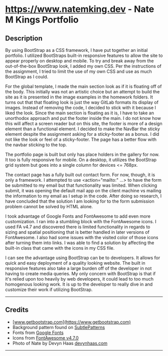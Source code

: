 # https://www.natemking.dev - Nate M Kings Portfolio

## Description

By using BootStrap as a CSS framework, I have put together an initial portfolio. I utilized BootStraps built-in responsive features to allow the site to appear properly on desktop and mobile. To try and break away from the out-of-the-box BootStrap look, I added my own CSS. Per the instructions of the assignment, I tried to limit the use of my own CSS and use as much BootStrap as I could.

For the global template, I made the main section look as if it is floating off of the body. This initially was not an artistic choice but an attempt to build the site as it is presented in the image examples in the homework folders. It turns out that that floating look is just the way GitLab formats its display of images. Instead of removing the code, I decided to stick with it because I liked the look. Since the main section is floating as it is, I have to take an unorthodox approach and put the footer inside the main. I do not know how this will affect a screen reader but on this site, the footer is more of a design element than a functional element. I decided to make the NavBar the sticky element despite the assignment asking for a sticky-footer as a bonus. I did not like the look or feel of a sticky-footer. The page has a better flow with the navbar sticking to the top.

The portfolio page is built but only has place holders in the gallery for now. It too is fully responsive for mobile. On a desktop, it utilizes the BootStrap grid system but goes into a single column for devices <= 768px.

The contact page has a fully built out contact form. For now, though, it is only a framework. I attempted to use <action="mailto:" ...> to have the form be submitted to my email but that functionality was limited. When clicking submit, it was opening the default mail app on the client machine vs mailing the information to my email as I setup in the code. After doing so research, I have concluded that the solution I am looking for to the form submission problem cannot be solved by HTML alone.

I took advantage of Google Fonts and FontAwesome to add even more customization. I ran into a stumbling block with the FontAwesome icons. I used FA v4.7 and discovered there is limited functionality in regards to sizing and spatial positioning that is better handled in later versions of FontAwesome. I also had some issues with the visited color of those icons after turning them into links. I was able to find a solution by affecting the built-in class that came with the icons in my CSS file.

I can see the advantage using BootStrap can be to developers. It allows for quick and easy deployment of a quality looking website. The built in responsive features also take a large burden off of the developer in not having to create media queries. My only concern with BootStrap is that if it's relied upon too heavily by web developers, it could lead to too much homogenous looking work. It is up to the developer to really dive in and customize their work if utilizing BootStrap.

---

## Credits
 * [www.getbootstrap.com](https://www.getbootstrap.com)
 * Background pattern found on [SubtlePatterns](https://www.subtlepatterns.com/)
 * Fonts from [Google Fonts](https://fonts.google.com)
 * Icons from [FontAwesome v4.7.0](https://fontawesome.com/v4.7.0/icons/)
 * Photo of Nate by Devyn Haas [devynhaas.com](http://www.devynhaas.com)

---